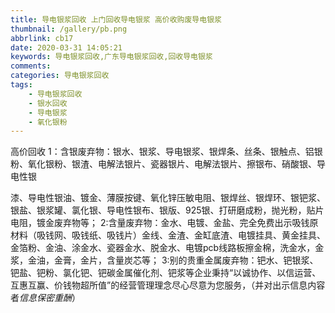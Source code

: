 ```yaml
---
title: 导电银浆回收 上门回收导电银浆 高价收购废导电银浆
thumbnail: /gallery/pb.png
abbrlink: cb17
date: 2020-03-31 14:05:21
keywords: 导电银浆回收,广东导电银浆回收,回收导电银浆
comments:
categories: 导电银浆回收
tags:
	- 导电银浆回收
	- 银水回收
	- 导电银浆
	- 氧化银粉
---
```


 高价回收
1：含银废弃物：银水、银浆、导电银浆、银焊条、丝条、银触点、铝银粉、氧化银粉、银渣、电解法银片、瓷器银片、电解法银片、擦银布、硝酸银、导电性银
<!--more-->
漆、导电性银油、镀金、薄膜按键、氧化锌压敏电阻、银焊丝、银焊环、银钯浆、银盐、银浆罐、氯化银、导电性银布、银版、925银、打研磨成粉，抛光粉，贴片电阻，镀金废弃物等；
2:含量废弃物：金水、电镀、金盐、完全免费出示吸钱原材料（吸钱网、吸钱纸、吸钱片）金线、金渣、金缸底渣、电镀挂具、黄金挂具、金箔粉、金油、涂金水、瓷器金水、脱金水、电镀pcb线路板擦金棉，洗金水，金浆，金油，金膏，金片，含量炭芯等；
3:别的贵重金属废弃物：钯水、钯银浆、钯盐、钯粉、氯化钯、钯碳金属催化剂、钯浆等企业秉持“以诚协作、以信运营、互惠互赢、价钱物超所值”的经营管理理念尽心尽意为您服务，（并对出示信息内容者*信息保密重酬*）